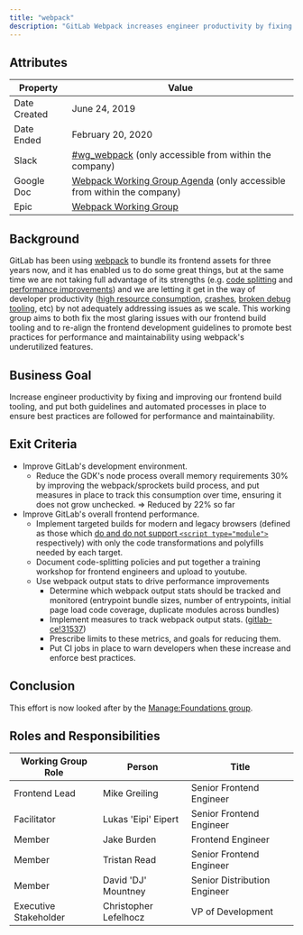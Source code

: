 ```yaml
---
title: "webpack"
description: "GitLab Webpack increases engineer productivity by fixing and improving our frontend build tooling, and put both guidelines and automated processes in place"
---
```


## Attributes

| Property     | Value |
|--------------|-------|
| Date Created | June 24, 2019 |
| Date Ended   | February 20, 2020 |
| Slack        | [#wg_webpack](https://gitlab.slack.com/archives/CKX0P3MHU/p1561408727000200) (only accessible from within the company) |
| Google Doc   | [Webpack Working Group Agenda](https://docs.google.com/document/d/1moJhc9pdJMibRNQERlI7tMN51u_fu1_BicCYPURuy6g/edit#) (only accessible from within the company) |
| Epic         | [Webpack Working Group](https://gitlab.com/groups/gitlab-org/-/epics/1541) |

## Background

GitLab has been using [webpack](https://webpack.js.org) to bundle its frontend assets for three years now, and it has enabled us to do some great things, but at the same time we are not taking full advantage of its strengths (e.g. [code splitting](https://webpack.js.org/guides/code-splitting/) and [performance improvements](https://twitter.com/TheLarkInn/status/1012429019063578624)) and we are letting it get in the way of developer productivity ([high resource consumption](https://gitlab.com/gitlab-org/gitlab-ce/issues/32893), [crashes](https://gitlab.com/gitlab-org/gitlab-development-kit/issues/458), [broken debug tooling](https://gitlab.com/gitlab-org/gitlab-ce/issues/46524), etc) by not adequately addressing issues as we scale. This working group aims to both fix the most glaring issues with our frontend build tooling and to re-align the frontend development guidelines to promote best practices for performance and maintainability using webpack's underutilized features.

## Business Goal

Increase engineer productivity by fixing and improving our frontend build tooling, and put both guidelines and automated processes in place to ensure best practices are followed for performance and maintainability.

## Exit Criteria

- Improve GitLab's development environment.
    - Reduce the GDK's node process overall memory requirements 30% by improving the webpack/sprockets build process, and put measures in place to track this consumption over time, ensuring it does not grow unchecked. => Reduced by 22% so far
- Improve GitLab's overall frontend performance.
    - Implement targeted builds for modern and legacy browsers (defined as those which [do and do not support `<script type="module">`](https://jakearchibald.com/2017/es-modules-in-browsers/#nomodule-for-backwards-compatibility) respectively) with only the code transformations and polyfills needed by each target.
    - Document code-splitting policies and put together a training workshop for frontend engineers and upload to youtube.
    - Use webpack output stats to drive performance improvements
        - Determine which webpack output stats should be tracked and monitored (entrypoint bundle sizes, number of entrypoints, initial page load code coverage, duplicate modules across bundles)
        - Implement measures to track webpack output stats. ([gitlab-ce!31537](https://gitlab.com/gitlab-org/gitlab-ce/merge_requests/31537))
        - Prescribe limits to these metrics, and goals for reducing them.
        - Put CI jobs in place to warn developers when these increase and enforce best practices.

## Conclusion

This effort is now looked after by the [Manage:Foundations group](https://about.gitlab.com/direction/manage/foundations/).

## Roles and Responsibilities

| Working Group Role    | Person                | Title                          |
|-----------------------|-----------------------|--------------------------------|
| Frontend Lead         | Mike Greiling         | Senior Frontend Engineer       |
| Facilitator           | Lukas 'Eipi' Eipert   | Senior Frontend Engineer       |
| Member                | Jake Burden           | Frontend Engineer              |
| Member                | Tristan Read          | Senior Frontend Engineer       |
| Member                | David 'DJ' Mountney   | Senior Distribution Engineer   |
| Executive Stakeholder | Christopher Lefelhocz | VP of Development        |
